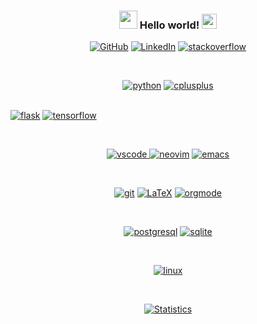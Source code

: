 ### <p align="center"> <img src="https://github.com/nitinajaydixit/nitinajaydixit/blob/master/Assests/Hi.gif" width="29px"> Hello world!&nbsp;<img src="https://github.com/nitinajaydixit/nitinajaydixit/blob/master/Assests/Earth.gif" width="24px"></p>

<p align="center">
	<a href="https://github.com/nitinajaydixit"><img src="https://img.shields.io/github/followers/nitinajaydixit.svg?label=GitHub&style=social" alt="GitHub"></a>
	<a href="https://www.linkedin.com/in/nitin-a-dixit"><img src="https://img.shields.io/badge/LinkedIn--_.svg?style=social&logo=linkedin" alt="LinkedIn"></a>
	<a href="https://stackoverflow.com/users/9164526/nitin-dixit"><img src="https://img.shields.io/badge/stackoverflow-FE7A16.svg?style=social&logo=stackoverflow" alt="stackoverflow"></a>
</p><br>


<p align="center">
        <a href="https://github.com/nitinajaydixit/social-robot"><img src="https://img.shields.io/badge/python-DAA520.svg?style=for-the-badge&logo=python&logoColor=black" alt="python"></a>
<a href="https://github.com/yedhink/ktu-cs-lab"><img src="https://img.shields.io/badge/c/c++-373637.svg?style=for-the-badge&logo=c%2B%2B&logoColor=black" alt="cplusplus"></a>
</p><br>
    <a href="https://github.com/yedhink/todo-webapp"><img src="https://img.shields.io/badge/flask-000000.svg?style=for-the-badge&logo=flask&logoColor=white" alt="flask"></a>
	    <a href="https://github.com/yedhink/social-robot"><img src="https://img.shields.io/badge/tensorflow-FF6F00.svg?style=for-the-badge&logo=tensorflow&logoColor=white" alt="tensorflow"></a>
</p><br>


<p align="center">
	<a href="https://github.com/yedhink/dotfiles_ikigai">
		<img src="https://img.shields.io/badge/vscode-blue.svg?style=for-the-badge&logo=visual-studio-code" alt="vscode">
	</a>
	<a href="https://github.com/yedhink/dotfiles_ikigai"><img src="https://img.shields.io/badge/neovim-darkgreen.svg?style=for-the-badge&logo=neovim&logoColor=white" alt="neovim"></a>
	<a href="https://github.com/yedhink/dotfiles_ikigai"><img src="https://img.shields.io/badge/spacemacs-purple.svg?style=for-the-badge&logo=spacemacs&logoColor=white" alt="emacs"></a>
</p><br>

<p align="center">
	 <a href="https://github.com/yedhink/dotfiles_ikigai"><img src="https://img.shields.io/badge/git-F05032.svg?style=for-the-badge&logo=git&logoColor=white" alt="git"></a>
	 <a href="https://github.com/yedhink/social-robot"><img src="https://img.shields.io/badge/LaTeX-008080.svg?style=for-the-badge&logo=latex&logoColor=white" alt="LaTeX"></a>
	<a href="https://github.com/yedhink/unittesting-seminar"><img src="https://img.shields.io/badge/org--mode-7F5AB6.svg?style=for-the-badge&logo=gnu-emacs&logoColor=white" alt="orgmode"></a>
</p><br>


<p align="center">
	 <a href="https://github.com/yedhink/dotfiles_ikigai"><img src="https://img.shields.io/badge/postgresql-336791.svg?style=for-the-badge&logo=postgresql&logoColor=black" alt="postgresql"></a>
		 <a href="https://github.com/yedhink/dotfiles_ikigai"><img src="https://img.shields.io/badge/sqlite-003B57.svg?style=for-the-badge&logo=sqlite&logoColor=black" alt="sqlite"></a>
</p><br>

<p align="center">
	<a href="https://github.com/yedhink"><img src="https://img.shields.io/badge/*nix is life-black.svg?logo=linux" alt="linux"></a>
</p><br>

<p align="center">
<a href="https://github.com/yedhink/dotfiles_ikigai">
<img align="center" src="https://github-readme-stats.vercel.app/api?username=yedhink&show_icons=true&title_color=fff&icon_color=79ff97&text_color=9f9f9f&bg_color=151515" alt="Statistics"/>
</a></p><br>



<!--
**nitinajaydixit/nitinajaydixit** is a ✨ _special_ ✨ repository because its `README.md` (this file) appears on your GitHub profile.

Here are some ideas to get you started:

- 🔭 I’m currently working on ...
- 🌱 I’m currently learning ...
- 👯 I’m looking to collaborate on ...
- 🤔 I’m looking for help with ...
- 💬 Ask me about ...
- 📫 How to reach me: ...
- 😄 Pronouns: ...
- ⚡ Fun fact: ...
-->
